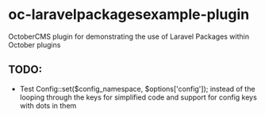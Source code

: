# oc-laravelpackagesexample-plugin
OctoberCMS plugin for demonstrating the use of Laravel Packages within October plugins


## TODO:
 - Test Config::set($config_namespace, $options['config']); instead of the looping through the keys for simplified code and support for config keys with dots in them